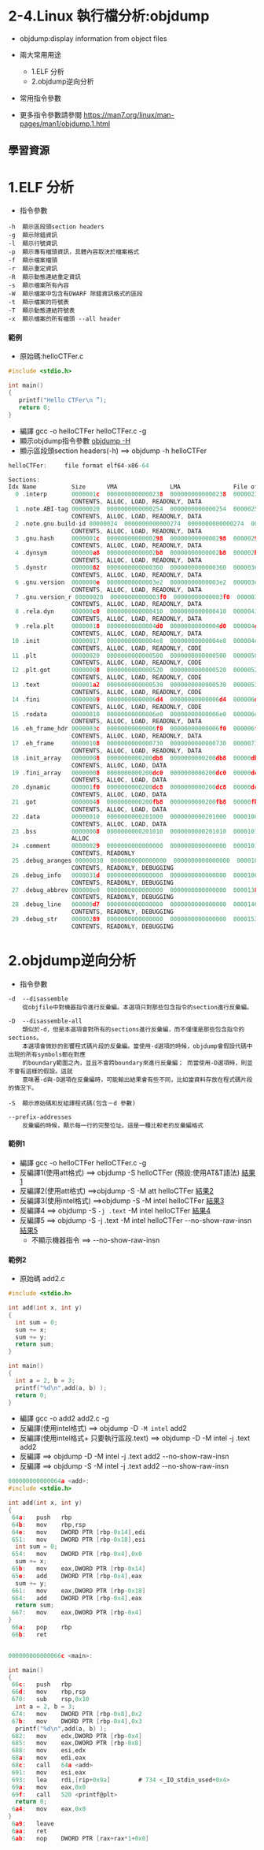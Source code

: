 # 2-4.Linux 執行檔分析:objdump
- objdump:display information from object files

- 兩大常用用途
  - 1.ELF 分析
  - 2.objdump逆向分析
- 常用指令參數
- 更多指令參數請參閱 https://man7.org/linux/man-pages/man1/objdump.1.html

## 學習資源


# 1.ELF 分析
- 指令參數
```
-h	顯示區段頭section headers
-g	顯示除錯資訊
-l	顯示行號資訊
-p	顯示專有檔頭資訊，具體內容取決於檔案格式
-f	顯示檔案檔頭
-r 	顯示重定資訊
-R 	顯示動態連結重定資訊
-s 	顯示檔案所有內容
-W	顯示檔案中包含有DWARF 除錯資訊格式的區段
-t	顯示檔案的符號表
-T 	顯示動態連結符號表
-x 	顯示檔案的所有檔頭 --all header
```
#### 範例
- 原始碼:helloCTFer.c
```c
#include <stdio.h>

int main()
{
   printf("Hello CTFer\n ”);
   return 0;
}
```
- 編譯 gcc -o helloCTFer helloCTFer.c  -g
- 顯示objdump指令參數 [objdump -H](objdump_help.md)
- 顯示區段頭section headers(-h) ==> objdump -h helloCTFer
```c
helloCTFer:     file format elf64-x86-64

Sections:
Idx Name          Size      VMA               LMA               File off  Algn
  0 .interp       0000001c  0000000000000238  0000000000000238  00000238  2**0
                  CONTENTS, ALLOC, LOAD, READONLY, DATA
  1 .note.ABI-tag 00000020  0000000000000254  0000000000000254  00000254  2**2
                  CONTENTS, ALLOC, LOAD, READONLY, DATA
  2 .note.gnu.build-id 00000024  0000000000000274  0000000000000274  00000274  2**2
                  CONTENTS, ALLOC, LOAD, READONLY, DATA
  3 .gnu.hash     0000001c  0000000000000298  0000000000000298  00000298  2**3
                  CONTENTS, ALLOC, LOAD, READONLY, DATA
  4 .dynsym       000000a8  00000000000002b8  00000000000002b8  000002b8  2**3
                  CONTENTS, ALLOC, LOAD, READONLY, DATA
  5 .dynstr       00000082  0000000000000360  0000000000000360  00000360  2**0
                  CONTENTS, ALLOC, LOAD, READONLY, DATA
  6 .gnu.version  0000000e  00000000000003e2  00000000000003e2  000003e2  2**1
                  CONTENTS, ALLOC, LOAD, READONLY, DATA
  7 .gnu.version_r 00000020  00000000000003f0  00000000000003f0  000003f0  2**3
                  CONTENTS, ALLOC, LOAD, READONLY, DATA
  8 .rela.dyn     000000c0  0000000000000410  0000000000000410  00000410  2**3
                  CONTENTS, ALLOC, LOAD, READONLY, DATA
  9 .rela.plt     00000018  00000000000004d0  00000000000004d0  000004d0  2**3
                  CONTENTS, ALLOC, LOAD, READONLY, DATA
 10 .init         00000017  00000000000004e8  00000000000004e8  000004e8  2**2
                  CONTENTS, ALLOC, LOAD, READONLY, CODE
 11 .plt          00000020  0000000000000500  0000000000000500  00000500  2**4
                  CONTENTS, ALLOC, LOAD, READONLY, CODE
 12 .plt.got      00000008  0000000000000520  0000000000000520  00000520  2**3
                  CONTENTS, ALLOC, LOAD, READONLY, CODE
 13 .text         000001a2  0000000000000530  0000000000000530  00000530  2**4
                  CONTENTS, ALLOC, LOAD, READONLY, CODE
 14 .fini         00000009  00000000000006d4  00000000000006d4  000006d4  2**2
                  CONTENTS, ALLOC, LOAD, READONLY, CODE
 15 .rodata       00000010  00000000000006e0  00000000000006e0  000006e0  2**2
                  CONTENTS, ALLOC, LOAD, READONLY, DATA
 16 .eh_frame_hdr 0000003c  00000000000006f0  00000000000006f0  000006f0  2**2
                  CONTENTS, ALLOC, LOAD, READONLY, DATA
 17 .eh_frame     00000108  0000000000000730  0000000000000730  00000730  2**3
                  CONTENTS, ALLOC, LOAD, READONLY, DATA
 18 .init_array   00000008  0000000000200db8  0000000000200db8  00000db8  2**3
                  CONTENTS, ALLOC, LOAD, DATA
 19 .fini_array   00000008  0000000000200dc0  0000000000200dc0  00000dc0  2**3
                  CONTENTS, ALLOC, LOAD, DATA
 20 .dynamic      000001f0  0000000000200dc8  0000000000200dc8  00000dc8  2**3
                  CONTENTS, ALLOC, LOAD, DATA
 21 .got          00000048  0000000000200fb8  0000000000200fb8  00000fb8  2**3
                  CONTENTS, ALLOC, LOAD, DATA
 22 .data         00000010  0000000000201000  0000000000201000  00001000  2**3
                  CONTENTS, ALLOC, LOAD, DATA
 23 .bss          00000008  0000000000201010  0000000000201010  00001010  2**0
                  ALLOC
 24 .comment      00000029  0000000000000000  0000000000000000  00001010  2**0
                  CONTENTS, READONLY
 25 .debug_aranges 00000030  0000000000000000  0000000000000000  00001039  2**0
                  CONTENTS, READONLY, DEBUGGING
 26 .debug_info   0000031d  0000000000000000  0000000000000000  00001069  2**0
                  CONTENTS, READONLY, DEBUGGING
 27 .debug_abbrev 000000e0  0000000000000000  0000000000000000  00001386  2**0
                  CONTENTS, READONLY, DEBUGGING
 28 .debug_line   000000d7  0000000000000000  0000000000000000  00001466  2**0
                  CONTENTS, READONLY, DEBUGGING
 29 .debug_str    00000289  0000000000000000  0000000000000000  0000153d  2**0
                  CONTENTS, READONLY, DEBUGGING
```


# 2.objdump逆向分析

- 指令參數
```
-d  --disassemble
    從objfile中對機器指令進行反彙編。本選項只對那些包含指令的section進行反彙編。

-D  --disassemble-all
    類似於-d，但是本選項會對所有的sections進行反彙編，而不僅僅是那些包含指令的sections。
    本選項會微妙的影響程式碼片段的反彙編。當使用-d選項的時候，objdump會假設代碼中出現的所有symbols都在對應
    的boundary範圍之內，並且不會跨boundary來進行反彙編； 而當使用-D選項時，則並不會有這樣的假設。這就
    意味著-d與-D選項在反彙編時，可能輸出結果會有些不同，比如當資料存放在程式碼片段的情況下。

-S 	顯示原始碼和反組譯程式碼(包含－d 參數)

--prefix-addresses
    反彙編的時候，顯示每一行的完整位址。這是一種比較老的反彙編格式
```
#### 範例1
- 編譯 gcc -o helloCTFer helloCTFer.c  -g
- 反編譯1(使用att格式) ==> objdump -S helloCTFer  (預設:使用AT&T語法)  [結果1](objdump_s_1.md)
- 反編譯2(使用att格式) ==>objdump -S -M att helloCTFer [結果2](objdump_s_2.md)
- 反編譯3(使用intel格式) ==>objdump -S -M intel helloCTFer [結果3](objdump_s_3.md)
- 反編譯4 ==> objdump -S `-j .text` -M intel helloCTFer [結果4](objdump_s_4.md)
- 反編譯5 ==> objdump -S -j .text -M intel helloCTFer --no-show-raw-insn  [結果5](objdump_s_5.md)
  - 不顯示機器指令 ==> --no-show-raw-insn 

#### 範例2
- 原始碼 add2.c
```c
#include <stdio.h>

int add(int x, int y)
{
  int sum = 0;
  sum += x;
  sum += y;
  return sum;
}

int main()
{
  int a = 2, b = 3;
  printf("%d\n",add(a, b) );
  return 0;
}
```
- 編譯 gcc -o add2 add2.c  -g
- 反編譯(使用intel格式) ==> objdump -D `-M intel` add2
- 反編譯(使用intel格式+ 只要執行區段.text) ==> objdump -D -M intel -j .text add2
- 反編譯 ==> objdump -D -M intel -j .text add2 --no-show-raw-insn
- 反編譯 ==> objdump -S -M intel -j .text add2 --no-show-raw-insn 

```c
000000000000064a <add>:
#include <stdio.h>

int add(int x, int y)
{
 64a:	push   rbp
 64b:	mov    rbp,rsp
 64e:	mov    DWORD PTR [rbp-0x14],edi
 651:	mov    DWORD PTR [rbp-0x18],esi
  int sum = 0;
 654:	mov    DWORD PTR [rbp-0x4],0x0
  sum += x;
 65b:	mov    eax,DWORD PTR [rbp-0x14]
 65e:	add    DWORD PTR [rbp-0x4],eax
  sum += y;
 661:	mov    eax,DWORD PTR [rbp-0x18]
 664:	add    DWORD PTR [rbp-0x4],eax
  return sum;
 667:	mov    eax,DWORD PTR [rbp-0x4]
}
 66a:	pop    rbp
 66b:	ret    


000000000000066c <main>:

int main()
{
 66c:	push   rbp
 66d:	mov    rbp,rsp
 670:	sub    rsp,0x10
  int a = 2, b = 3;
 674:	mov    DWORD PTR [rbp-0x8],0x2
 67b:	mov    DWORD PTR [rbp-0x4],0x3
  printf("%d\n",add(a, b) );
 682:	mov    edx,DWORD PTR [rbp-0x4]
 685:	mov    eax,DWORD PTR [rbp-0x8]
 688:	mov    esi,edx
 68a:	mov    edi,eax
 68c:	call   64a <add>
 691:	mov    esi,eax
 693:	lea    rdi,[rip+0x9a]        # 734 <_IO_stdin_used+0x4>
 69a:	mov    eax,0x0
 69f:	call   520 <printf@plt>
  return 0;
 6a4:	mov    eax,0x0
}
 6a9:	leave  
 6aa:	ret    
 6ab:	nop    DWORD PTR [rax+rax*1+0x0]


```
